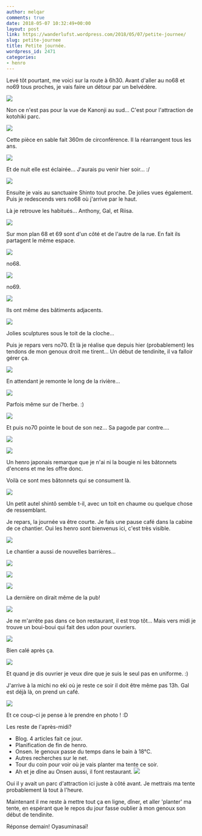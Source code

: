 ```yaml
---
author: melqar
comments: true
date: 2018-05-07 10:32:49+00:00
layout: post
link: https://wanderlufst.wordpress.com/2018/05/07/petite-journee/
slug: petite-journee
title: Petite journée.
wordpress_id: 2471
categories:
- henro
---
```


Levé tôt pourtant, me voici sur la route à 6h30. Avant d'aller au no68 et no69 tous proches, je vais faire un détour par un belvédère.  
  
![](https://wanderlufst.files.wordpress.com/2018/05/img_20180502_064802-742918866.jpg)  
  
Non ce n'est pas pour la vue de Kanonji au sud... C'est pour l'attraction de kotohiki parc.  
  
![](https://wanderlufst.files.wordpress.com/2018/05/img_20180502_0655331667081974.jpg)  
  
Cette pièce en sable fait 360m de circonférence. Il la réarrangent tous les ans.  
  
![](https://wanderlufst.files.wordpress.com/2018/05/img_20180502_0656442004110981.jpg)  
  
Et de nuit elle est éclairée... J'aurais pu venir hier soir... :/  
  
![](https://wanderlufst.files.wordpress.com/2018/05/img_20180502_070755763327134.jpg)  
  
Ensuite je vais au sanctuaire Shinto tout proche. De jolies vues également. Puis je redescends vers no68 où j'arrive par le haut.  
  
Là je retrouve les habitués... Anthony, Gal, et Riisa.  
  
![](https://wanderlufst.files.wordpress.com/2018/05/img_20180502_072642-1849730776.jpg)  
  
Sur mon plan 68 et 69 sont d'un côté et de l'autre de la rue. En fait ils partagent le même espace.  
  
![](https://wanderlufst.files.wordpress.com/2018/05/img_20180502_073438-436000332.jpg)  
  
no68.  
  
![](https://wanderlufst.files.wordpress.com/2018/05/img_20180502_072614-1902169405.jpg)  
  
no69.  
  
![](https://wanderlufst.files.wordpress.com/2018/05/img_20180502_073613849787617.jpg)  
  
Ils ont même des bâtiments adjacents.  
  
![](https://wanderlufst.files.wordpress.com/2018/05/img_20180502_072540-839801298.jpg)  
  
Jolies sculptures sous le toit de la cloche...  
  
Puis je repars vers no70. Et là je réalise que depuis hier (probablement) les tendons de mon genoux droit me tirent... Un début de tendinite, il va falloir gérer ça.  
  
![](https://wanderlufst.files.wordpress.com/2018/05/img_20180502_074840-981434492.jpg)  
  
En attendant je remonte le long de la rivière...  
  
![](https://wanderlufst.files.wordpress.com/2018/05/img_20180502_0752361109838241.jpg)  
  
Parfois même sur de l'herbe. :)  
  
![](https://wanderlufst.files.wordpress.com/2018/05/img_20180502_083325304876595.jpg)  
  
Et puis no70 pointe le bout de son nez... Sa pagode par contre....  
  
![](https://wanderlufst.files.wordpress.com/2018/05/img_20180502_083332-2090825208.jpg)  
  
![](https://wanderlufst.files.wordpress.com/2018/05/img_20180502_083521555195419.jpg)  
  
Un henro japonais remarque que je n'ai ni la bougie ni les bâtonnets d'encens et me les offre donc.  
  
Voilà ce sont mes bâtonnets qui se consument là.  
  
![](https://wanderlufst.files.wordpress.com/2018/05/img_20180502_0843381393641463.jpg)  
  
Un petit autel shintô semble t-il, avec un toit en chaume ou quelque chose de ressemblant.  
  
Je repars, la journée va être courte. Je fais une pause café dans la cabine de ce chantier. Oui les henro sont bienvenus ici, c'est très visible.  
  
![](https://wanderlufst.files.wordpress.com/2018/05/img_20180502_092640-219381969.jpg)  
  
Le chantier a aussi de nouvelles barrières...  
  
![](https://wanderlufst.files.wordpress.com/2018/05/img_20180502_092657979242285.jpg)  
  
![](https://wanderlufst.files.wordpress.com/2018/05/img_20180502_091622527677952.jpg)  
  
![](https://wanderlufst.files.wordpress.com/2018/05/img_20180502_0958471554987578.jpg)  
  
La dernière on dirait même de la pub!  
  
![](https://wanderlufst.files.wordpress.com/2018/05/img_20180502_1031181124399951.jpg)  
  
Je ne m'arrête pas dans ce bon restaurant, il est trop tôt... Mais vers midi je trouve un boui-boui qui fait des udon pour ouvriers.  
  
![](https://wanderlufst.files.wordpress.com/2018/05/img_20180502_121324-155617238.jpg)  
  
Bien calé après ça.  
  
![](https://wanderlufst.files.wordpress.com/2018/05/img_20180502_122609-580045852.jpg)  
  
Et quand je dis ouvrier je veux dire que je suis le seul pas en uniforme. :)  
  
J'arrive à la michi no eki où je reste ce soir il doit être même pas 13h. Gal est déjà là, on prend un café.  
  
![](https://wanderlufst.files.wordpress.com/2018/05/img_20180502_131222527797292.jpg)  
  
Et ce coup-ci je pense à le prendre en photo ! :D  
  
Les reste de l'après-midi?  


  * Blog. 4 articles fait ce jour.
  * Planification de fin de henro.
  * Onsen. le genoux passe du temps dans le bain à 18°C.
  * Autres recherches sur le net.
  * Tour du coin pour voir où je vais planter ma tente ce soir.
  * Ah et je dîne au Onsen aussi, il font restaurant.
![](https://wanderlufst.files.wordpress.com/2018/05/img_20180502_133232176988507.jpg)  
  
Oui il y avait un parc d'attraction ici juste à côté avant. Je mettrais ma tente probablement là tout à l'heure.  
  
Maintenant il me reste à mettre tout ça en ligne, dîner, et aller 'planter' ma tente, en espérant que le repos du jour fasse oublier à mon genoux son début de tendinite.  
  
Réponse demain! Oyasuminasaï!
